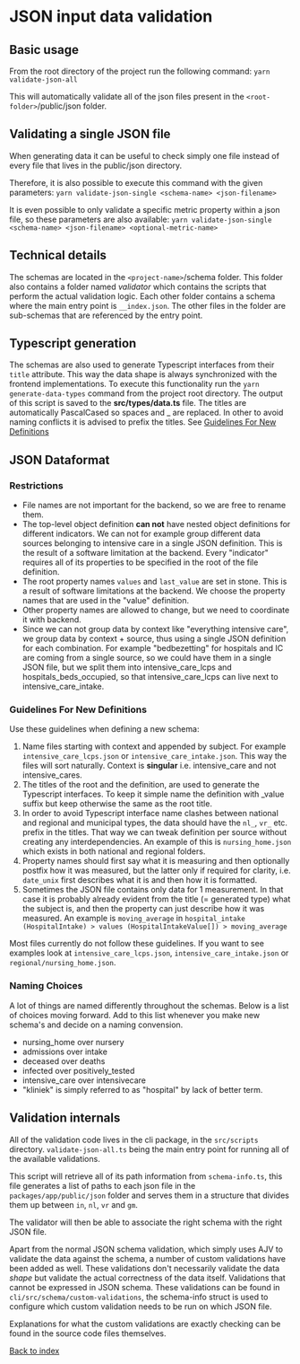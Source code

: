 # JSON input data validation

## Basic usage

From the root directory of the project run the following command: `yarn validate-json-all`

This will automatically validate all of the json files present in the
`<root-folder>`/public/json folder.

## Validating a single JSON file

When generating data it can be useful to check simply one file instead of every
file that lives in the public/json directory.

Therefore, it is also possible to execute this command with the given parameters:
`yarn validate-json-single <schema-name> <json-filename>`

It is even possible to only validate a specific metric property within a json file,
so these parameters are also available:
`yarn validate-json-single <schema-name> <json-filename> <optional-metric-name>`

## Technical details

The schemas are located in the `<project-name>`/schema folder. This folder also
contains a folder named _validator_ which contains the scripts that perform the
actual validation logic. Each other folder contains a schema where the main
entry point is `__index.json`. The other files in the folder are sub-schemas
that are referenced by the entry point.

## Typescript generation

The schemas are also used to generate Typescript interfaces from their `title`
attribute. This way the data shape is always synchronized with the frontend
implementations. To execute this functionality run the `yarn generate-data-types` command from the project root directory. The output of this
script is saved to the **src/types/data.ts** file. The titles are
automatically PascalCased so spaces and \_ are replaced. In other to avoid
naming conflicts it is advised to prefix the titles. See [Guidelines For New
Definitions](#guidelines-for-new-definitions)

## JSON Dataformat

### Restrictions

- File names are not important for the backend, so we are free to rename them.
- The top-level object definition **can not** have nested object definitions for
  different indicators. We can not for example group different data sources
  belonging to intensive care in a single JSON definition. This is the result of
  a software limitation at the backend. Every "indicator" requires all of its
  properties to be specified in the root of the file definition.
- The root property names `values` and `last_value` are set in stone. This is a
  result of software limitations at the backend. We choose the property names
  that are used in the "value" definition.
- Other property names are allowed to change, but we need to coordinate it with
  backend.
- Since we can not group data by context like "everything intensive care", we
  group data by context + source, thus using a single JSON definition for each
  combination. For example "bedbezetting" for hospitals and IC are coming from a
  single source, so we could have them in a single JSON file, but we split them
  into intensive_care_lcps and hospitals_beds_occupied, so that
  intensive_care_lcps can live next to intensive_care_intake.

### Guidelines For New Definitions

Use these guidelines when defining a new schema:

1. Name files starting with context and appended by subject. For example
   `intensive_care_lcps.json` or `intensive_care_intake.json`. This way
   the files will sort naturally. Context is **singular** i.e. intensive_care
   and not intensive_cares.
2. The titles of the root and the definition, are used to generate the
   Typescript interfaces. To keep it simple name the definition with \_value
   suffix but keep otherwise the same as the root title.
3. In order to avoid Typescript interface name clashes between national and
   regional and municipal types, the data should have the `nl_`,
   `vr_` etc. prefix in the titles. That way we can tweak definition per
   source without creating any interdependencies. An example of this is
   `nursing_home.json` which exists in both national and regional folders.
4. Property names should first say what it is measuring and then optionally
   postfix how it was measured, but the latter only if required for clarity,
   i.e. `date_unix` first describes what it is and then how it is
   formatted.
5. Sometimes the JSON file contains only data for 1 measurement. In that case it
   is probably already evident from the title (= generated type) what the
   subject is, and then the property can just describe how it was measured. An
   example is `moving_average` in `hospital_intake (HospitalIntake) > values (HospitalIntakeValue[]) > moving_average`

Most files currently do not follow these guidelines. If you want to see examples
look at `intensive_care_lcps.json`, `intensive_care_intake.json` or
`regional/nursing_home.json`.

### Naming Choices

A lot of things are named differently throughout the schemas. Below is a list of
choices moving forward. Add to this list whenever you make new schema's and
decide on a naming convension.

- nursing_home over nursery
- admissions over intake
- deceased over deaths
- infected over positively_tested
- intensive_care over intensivecare
- "kliniek" is simply referred to as "hospital" by lack of better term.

## Validation internals

All of the validation code lives in the cli package, in the `src/scripts` directory.
`validate-json-all.ts` being the main entry point for running all of the available
validations.

This script will retrieve all of its path information from `schema-info.ts`, this file
generates a list of paths to each json file in the `packages/app/public/json` folder
and serves them in a structure that divides them up between `in`, `nl`, `vr` and `gm`.

The validator will then be able to associate the right schema with the right JSON file.

Apart from the normal JSON schema validation, which simply uses AJV to validate the
data against the schema, a number of custom validations have been added as well.
These validations don't necessarily validate the data _shape_ but validate the actual
correctness of the data itself. Validations that cannot be expressed in JSON schema.
These validations can be found in `cli/src/schema/custom-validations`, the schema-info
struct is used to configure which custom validation needs to be run on which JSON file.

Explanations for what the custom validations are exactly checking can be found in the
source code files themselves.

[Back to index](index.md)
